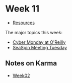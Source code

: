 Week 11
=======

* [Resources](Isit320-Resources.html)

The major topics this week:

- [Cyber Monday at O'Reilly](http://post.oreilly.com/rd/9z1z5fm7aqv91e77us75f9jb0soou06g2lo88ibj99g)
- [SeaSpin Meeting Tuesday](http://seaspin.org/)

Notes on Karma
--------------

- [Week02](Week02.html)
